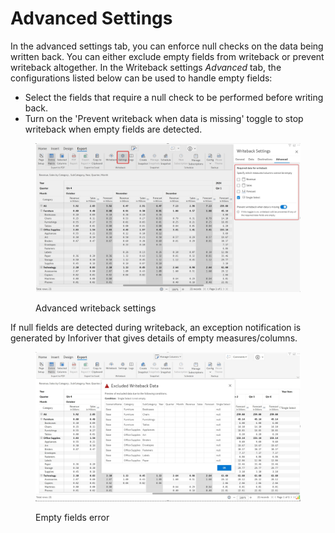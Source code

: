 # Advanced Settings

In the advanced settings tab, you can enforce null checks on the data being written back. You can either exclude empty fields from writeback or prevent writeback altogether. In the Writeback settings _Advanced_ tab, the configurations listed below can be used to handle empty fields:

* Select the fields that require a null check to be performed before writing back.
* Turn on the 'Prevent writeback when data is missing' toggle to stop writeback when empty fields are detected.&#x20;

<figure><img src="../../../.gitbook/assets/image (17) (1) (1).png" alt=""><figcaption><p>Advanced writeback settings</p></figcaption></figure>

If null fields are detected during writeback, an exception notification is generated by Inforiver that gives details of empty measures/columns.&#x20;

<figure><img src="../../../.gitbook/assets/image (18) (1).png" alt=""><figcaption><p>Empty fields error</p></figcaption></figure>
